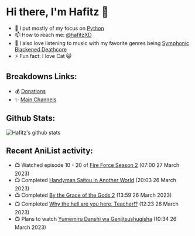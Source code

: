 # Hi there, I'm Hafitz 👋
- 🐍 I put mostly of my focus on [Python](https://python.org)
- 📫 How to reach me: [@hafitzXD](https://t.me/hafitzXD)
- 🎵 I also love listening to music with my favorite genres being [Symphonic Blackened Deathcore](https://youtu.be/qyYmS_iBcy4)
- ⚡ Fun fact: I love Cat 😺

## Breakdowns Links:
- 💰 [Donations](https://t.me/TheBreakdowns/2)
- ✨ [Main Channels](https://t.me/TheBreakdowns)

## Github Stats:
![Hafitz's github stats](https://github-readme-stats.vercel.app/api?username=breakdowns&show_icons=true&count_private=true&bg_color=00000000&text_color=777)

## Recent AniList activity:
<!-- ANILIST_ACTIVITY:start -->

-   📺 Watched episode 10 - 20 of [Fire Force Season 2](https://anilist.co/anime/114236) (07:00 27 March 2023)
-   📺 Completed [Handyman Saitou in Another World](https://anilist.co/anime/144092) (20:03 26 March 2023)
-   📺 Completed [By the Grace of the Gods 2](https://anilist.co/anime/135102) (13:59 26 March 2023)
-   📺 Completed [Why the hell are you here, Teacher!?](https://anilist.co/anime/104325) (12:23 26 March 2023)
-   📺 Plans to watch [Yumemiru Danshi wa Genjitsushugisha](https://anilist.co/anime/157397) (10:34 26 March 2023)

<!-- ANILIST_ACTIVITY:end -->
